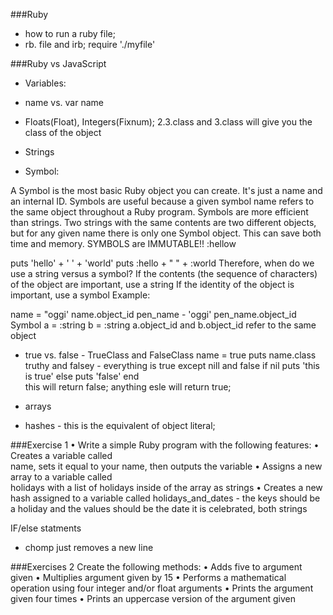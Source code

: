 ###Ruby
 - how to run a ruby file;
 - rb. file and irb; require './myfile'

###Ruby vs JavaScript

- Variables:
- name vs. var name

- Floats(Float), Integers(Fixnum);
2.3.class and 3.class will give you the class of the object
- Strings
- Symbol:

 A Symbol is the most basic Ruby object you can create. It's just a name and an internal ID. Symbols are useful because a given symbol name refers to the same object throughout a Ruby program. Symbols are more efficient than strings. Two strings with the same contents are two different objects, but for any given name there is only one Symbol object. This can save both time and memory. 
 SYMBOLS are IMMUTABLE!!
 :hellow
 
 puts 'hello' + ' ' + 'world'
 puts :hello + " " + :world 
Therefore, when do we use a string versus a symbol?
If the contents (the sequence of characters) of the object are important, use a string
If the identity of the object is important, use a symbol
Example:

name = "oggi'
name.object_id
pen_name - 'oggi'
pen_name.object_id
Symbol
a = :string
b = :string
a.object_id and b.object_id refer to the same object

- true vs. false - TrueClass and FalseClass
name = true
puts name.class
truthy and falsey  - everything is true except nill and false
if nil
	puts 'this is true'
else 
	puts 'false'
end  
this will return false; anything esle will return true;  

- arrays

- hashes - this is the equivalent of object literal;  

###Exercise 1
•   Write a simple Ruby program with the following features:
•   Creates a variable called   
name, sets it equal to your name, then outputs the variable
•   Assigns a new array to a variable called   
holidays with a list of  holidays inside of the array as strings
•   Creates a new hash assigned to a variable called 
holidays_and_dates  - the keys should be a holiday and the values should be the date it is celebrated, both strings


IF/else statments
- chomp just removes a new line


###Exercises 2
Create the following methods:
•   Adds five to argument given
•   Multiplies argument given by 15
•   Performs a mathematical operation using four integer and/or 
float arguments
•   Prints the argument given four times
•   Prints an uppercase version of the argument given


